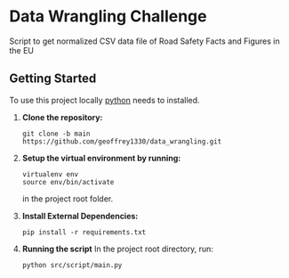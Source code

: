 # Data Wrangling Challenge 
Script to get normalized CSV data file of Road Safety Facts and Figures in the EU

## Getting Started
To use this project locally [python](https://www.python.org/downloads/)  needs to installed.

1. **Clone the repository:**
    ```
    git clone -b main https://github.com/geoffrey1330/data_wrangling.git
    ```
2. **Setup the virtual environment by running:**
    ```
    virtualenv env
    source env/bin/activate 
    ```
    in the project root folder.
   
3. **Install External Dependencies:**
    ```
    pip install -r requirements.txt
    ```
   
5. **Running the script**
    In the project root directory, run:
    ```
    python src/script/main.py
    ```